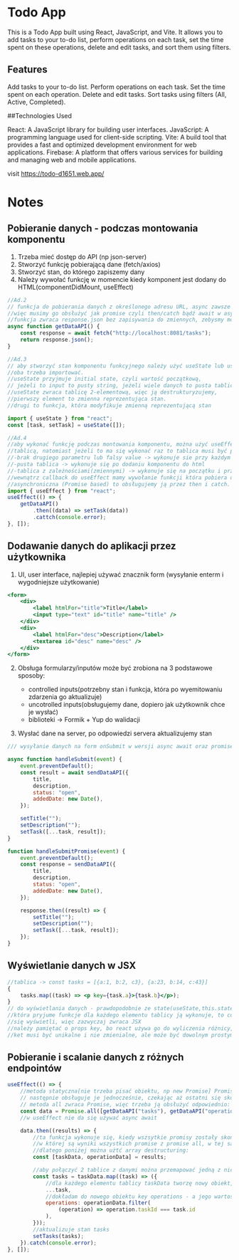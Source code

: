 # Todo App
This is a Todo App built using React, JavaScript, and Vite. It allows you to add tasks to your to-do list, perform operations on each task, set the time spent on these operations, delete and edit tasks, and sort them using filters.

## Features
Add tasks to your to-do list.
Perform operations on each task.
Set the time spent on each operation.
Delete and edit tasks.
Sort tasks using filters (All, Active, Completed).

##Technologies Used

React: A JavaScript library for building user interfaces.
JavaScript: A programming language used for client-side scripting.
Vite: A build tool that provides a fast and optimized development environment for web applications.
Firebase: A platform that offers various services for building and managing web and mobile applications.

visit https://todo-d1651.web.app/


# Notes

## Pobieranie danych - podczas montowania komponentu

1. Trzeba mieć dostęp do API (np json-server)
2. Stworzyć funkcję pobierającą dane (fetch/axios)
3. Stworzyć stan, do którego zapiszemy dany
4. Należy wywołać funkcję w momencie kiedy komponent jest dodany do HTML(componentDidMount, useEffect)

```javascript
//Ad.2
// funkcja do pobierania danych z określonego adresu URL, async zawsze zwraca Promise,
//więc musimy go obsłużyć jak promise czyli then/catch bądź await w async function
//funkcja zwraca response.json bez zapisywania do zmiennych, zebysmy mogli ją exportowac i uzywac w róznych modułach
async function getDataAPI() {
    const response = await fetch("http://localhost:8081/tasks");
    return response.json();
}

//Ad.3
// aby stworzyć stan komponentu funkcyjnego należy użyć useState lub useReducer,
//oba trzeba importować.
//useState przyjmuje initial state, czyli wartość początkową,
// jeżeli to input to pusty string, jeżeli wiele danych to pusta tablica
//useState zwraca tablicę 2-elementową, więc ją destrukturyzujemy,
//pierwszy element to zmienna reprezentująca stan.
//drugi to funkcja, która modyfikuje zmienną reprezentującą stan

import { useState } from "react";
const [task, setTask] = useState([]);

//Ad.4
//aby wykonać funkcję podczas montowania komponentu, można użyć useEffect z drugim parametrem, który musi być
//tablicą, natomiast jeżeli to ma się wykonać raz to tablica musi być pusta
//-brak drugiego parametru lub falsy value -> wykonuje sie przy każdym rerenderze komponentu
//-pusta tablica -> wykonuje się po dodaniu komponentu do html
//-tablica z zależnościami(zmiennymi) -> wykonuje się na początku i przy każdej zmianie wartości z tablicy
//wewnątrz callback do useEffect mamy wywołanie funkcji która pobiera dane, w związku z tym, że jest async
//asynchroniczna (Promise based) to obsługujemy ją przez then i catch.
import { useEffect } from "react";
useEffect(() => {
    getDataAPI()
        .then((data) => setTask(data))
        .cattch(console.error);
}, []);
```

## Dodawanie danych do aplikacji przez użytkownika

1. UI, user interface, najlepiej używać znacznik form (wysyłanie enterm i wygodniejsze użytkowanie)

```jsx
<form>
    <div>
        <label htmlFor="title">Title</label>
        <input type="text" id="title" name="title" />
    </div>
    <div>
        <label htmlFor="desc">Description</label>
        <textarea id="desc" name="desc" />
    </div>
</form>
```

2. Obsługa formularzy/inputów może być zrobiona na 3 podstawowe sposoby:

    - controlled inputs(potrzebny stan i funkcja, która po wyemitowaniu zdarzenia go aktualizuje)
    - uncotrolled inputs(obsługujemy dane, dopiero jak użytkownik chce je wysłać)
    - biblioteki -> Formik + Yup do walidacji

3. Wysłać dane na server, po odpowiedzi servera aktualizujemy stan

```javascript
/// wysyłanie danych na form onSubmit w wersji async await oraz promise fetch/catch

async function handleSubmit(event) {
    event.preventDefault();
    const result = await sendDataAPI({
        title,
        description,
        status: "open",
        addedDate: new Date(),
    });

    setTitle("");
    setDescription("");
    setTask([...task, result]);
}

function handleSubmitPromise(event) {
    event.preventDefault();
    const response = sendDataAPI({
        title,
        description,
        status: "open",
        addedDate: new Date(),
    });

    response.then((result) => {
        setTitle("");
        setDescription("");
        setTask([...task, result]);
    });
}
```

## Wyświetlanie danych w JSX

```jsx
//tablica -> const tasks = [{a:1, b:2, c3}, {a:23, b:14, c:43}]
{
    tasks.map((task) => <p key={task.a}>{task.b}</p>);
}
// do wyświetlania danych - prawdopodobnie ze state(useState,this.state) używa sie map (metoda tablicy),
//która pryjume funkcje dla każdego elementu tablicy ją wykonuje, to co zwróci będzie elemenetem, który
//się wyświetli, więc zazwyczaj zwraca JSX
//należy pamiętać o props key, bo react używa go do wyliczenia różnicy, którą musi zaaplikować pomiędzy virtual dom i real dom
//ket musi być unikalne i nie zmienialne, ale może być dowolnym prostym typem danych.
```

## Pobieranie i scalanie danych z różnych endpointów

```javascript
useEffect(() => {
    //metoda statyczna[nie trzeba pisać obiektu, np new Promise] Promise.all() przyjmuje tablicę Promises,
    // następnie obsługuje je jednocześnie, czekając aż ostatni się skończy.
    // metoda all zwraca Promise, więc trzeba ją obsłużyć odpowiednio: await lub then.
    const data = Promise.all([getDataAPI("tasks"), getDataAPI("operations")]);
    //w useEffect nie da się używać async await

    data.then((results) => {
        //ta funkcja wykonuje się, kiedy wszsytkie promisy zostały skończone, result posiada w sobię tablicę,
        //w której są wyniki wszystkich promise z promise all, w tej samej kolejności jak zostały dodane
        //dlatego poniżej można użtć array destructuring:
        const [taskData, operationData] = results;

        //aby połączyć 2 tablice z danymi można przemapować jedną z nich, dodając elementy drugiej do elementów pierwszej
        const tasks = taskData.map((task) => ({
            //dla każdego elementu tablicy taskData tworzę nowy obiekt, gdzie za pomocą spread operator wstawiam wszystkie elementy
            ...task,
            //dokładam do nowego obiektu key operations - a jego wartość wylicza filter wyników z drugiej tablicy
            operations: operationData.filter(
                (operation) => operation.taskId === task.id
            ),
        }));
        //aktualizuje stan tasks
        setTasks(tasks);
    }).catch(console.error);
}, []);
```
